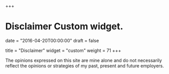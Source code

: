 +++
# Disclaimer Custom widget.

date = "2016-04-20T00:00:00"
draft = false

title = "Disclaimer"
widget = "custom"
weight = 71
+++

The opinions expressed on this site are mine alone and do not necessarily reflect the opinions or strategies of my past, present and future employers.
